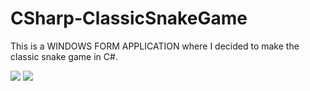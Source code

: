# CSharp-ClassicSnakeGame
This is a WINDOWS FORM APPLICATION where I decided to make the classic snake game in C#.

<img src="https://cdn.discordapp.com/attachments/323107036990668810/1029435180290682911/unknown.png">
<img src="https://cdn.discordapp.com/attachments/323107036990668810/1029435408066564096/unknown.png">
